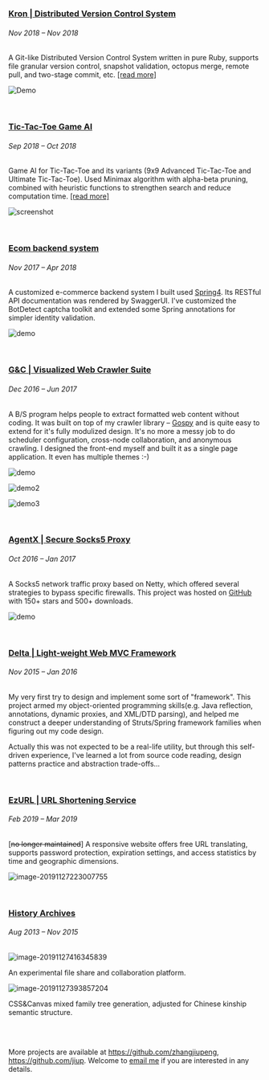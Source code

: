 

### [Kron | Distributed Version Control System](https://github.com/jiup/kron)

###### Nov 2018 – Nov 2018

A Git-like Distributed Version Control System written in pure Ruby, supports file granular version control, snapshot validation, octopus merge, remote pull, and two-stage commit, etc. [[read more]](https://blog.jiupeng.me/2018/11/13/kron-dvcs/)

![Demo](https://github.com/jiup/jiup.github.io/raw/master/img/in-post/image-20190302114804609.png)

<br>



### [Tic-Tac-Toe Game AI](https://github.com/jiup/tic-tac-toe/)

###### Sep 2018 – Oct 2018

Game AI for Tic-Tac-Toe and its variants (9x9 Advanced Tic-Tac-Toe and Ultimate Tic-Tac-Toe). Used Minimax algorithm with alpha-beta pruning, combined with heuristic functions to strengthen search and reduce computation time. [[read more]](https://github.com/jiup/tic-tac-toe/blob/master/README.pdf)

![screenshot](https://github.com/jiup/jiup.github.io/raw/master/img/in-post/image-20191127824214635.png)

<br/>



### [Ecom backend system](https://github.com/jiup/ecom)

###### Nov 2017 – Apr 2018

A customized e-commerce backend system I built used [Spring4](https://spring.io/). Its RESTful API documentation was rendered by SwaggerUI. I've customized the BotDetect captcha toolkit and extended some Spring annotations for simpler identity validation.

![demo](https://github.com/jiup/ecom/raw/master/.github/DEMO_IMAGES/d4.png)

<br/>



### [G&C | Visualized Web Crawler Suite](https://github.com/jiup/chollima)

###### Dec 2016 – Jun 2017

A B/S program helps people to extract formatted web content without coding. It was built on top of my crawler library – [Gospy](https://github.com/jiup/gospy) and is quite easy to extend for it's fully modulized design. It's no more a messy job to do scheduler configuration, cross-node collaboration, and anonymous crawling. I designed the front-end myself and built it as a single page application. It even has multiple themes :-)

![demo](https://github.com/ZhangJiupeng/Chollima/raw/master/doc/demo.gif)

![demo2](https://github.com/jiup/jiup.github.io/raw/master/img/in-post/image-20191127776547934.png)

![demo3](https://github.com/jiup/jiup.github.io/raw/master/img/in-post/image-20191127695843346.png)

<br/>



### [AgentX | Secure Socks5 Proxy](https://github.com/zhangjiupeng/agentx)

###### Oct 2016 – Jan 2017

A Socks5 network traffic proxy based on Netty, which offered several strategies to bypass specific firewalls. This project was hosted on [GitHub](https://github.com/zhangjiupeng/agentx) with 150+ stars and 500+ downloads.

![demo](https://github.com/jiup/jiup.github.io/raw/master/img/in-post/image-20191224813217931.png)

<br/>



### [Delta | Light-weight Web MVC Framework](https://github.com/zhangjiupeng/delta)

###### Nov 2015 – Jan 2016

My very first try to design and implement some sort of "framework". This project armed my object-oriented programming skills(e.g. Java reflection, annotations, dynamic proxies, and XML/DTD parsing), and helped me construct a deeper understanding of Struts/Spring framework families when figuring out my code design.

Actually this was not expected to be a real-life utility, but through this self-driven experience, I've learned a lot from source code reading, design patterns practice and abstraction trade-offs...

<br/>



### [EzURL | URL Shortening Service](https://github.com/jiup/ezurl)

###### Feb 2019 – Mar 2019

[~~no longer maintained~~] A responsive website offers free URL translating, supports password protection, expiration settings, and access statistics by time and geographic dimensions.

![image-20191127223007755](https://github.com/jiup/jiup.github.io/raw/master/img/in-post/image-20191127164925854.png)

<br/>



### [History Archives]()

###### Aug 2013 – Nov 2015

![image-20191127416345839](https://github.com/jiup/jiup.github.io/raw/master/img/in-post/image-20191127416345839.jpg)

An experimental file share and collaboration platform.

![image-20191127393857204](https://github.com/jiup/jiup.github.io/raw/master/img/in-post/image-20191127393857204.jpg)

CSS&Canvas mixed family tree generation, adjusted for Chinese kinship semantic structure.

<br/>

<br/>

More projects are available at <https://github.com/zhangjiupeng>, <https://github.com/jiup>. Welcome to [email me](mailto:jiupeng.zhang@outlook.com) if you are interested in any details.
